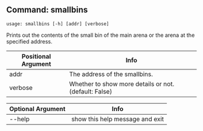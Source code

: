 ## Command: smallbins ##
```
usage: smallbins [-h] [addr] [verbose]
```
Prints out the contents of the small bin of the main arena or the arena at the specified address.  

| Positional Argument | Info |
|---------------------|------|
| addr | The address of the smallbins. |
| verbose | Whether to show more details or not. (default: False) |

| Optional Argument | Info |
|---------------------|------|
| --help | show this help message and exit |



